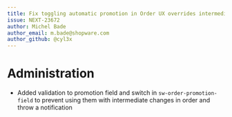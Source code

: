 ```yaml
---
title: Fix toggling automatic promotion in Order UX overrides intermediate changes
issue: NEXT-23672
author: Michel Bade
author_email: m.bade@shopware.com
author_github: @cyl3x
---
```

# Administration
* Added validation to promotion field and switch in `sw-order-promotion-field` to prevent using them with intermediate changes in order and throw a notification
